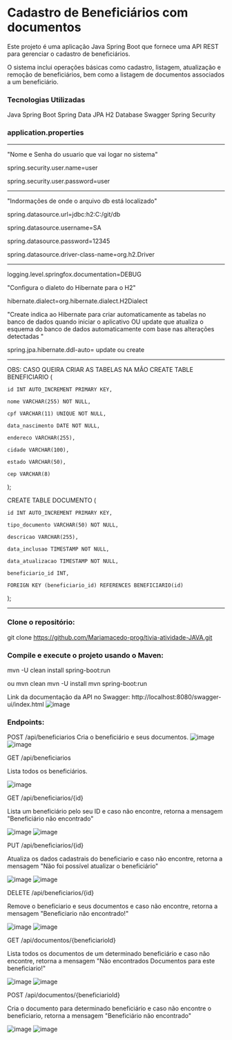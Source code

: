 # Cadastro de Beneficiários com documentos

Este projeto é uma aplicação Java Spring Boot que fornece uma API REST para gerenciar o cadastro de beneficiários. 

O sistema inclui operações básicas como cadastro, listagem, atualização e remoção de beneficiários, bem como a listagem de documentos associados a um beneficiário.


### Tecnologias Utilizadas
Java
Spring Boot
Spring Data JPA
H2 Database
Swagger
Spring Security


### application.properties
--------------------------------------------------

"Nome e Senha do usuario que vai logar no sistema"

spring.security.user.name=user

spring.security.user.password=user

--------------------------------------------------

"Indormações de onde o arquivo db está localizado"

spring.datasource.url=jdbc:h2:C:/git/db

spring.datasource.username=SA

spring.datasource.password=12345

spring.datasource.driver-class-name=org.h2.Driver

--------------------------------------------------
logging.level.springfox.documentation=DEBUG

"Configura o dialeto do Hibernate para o H2"

hibernate.dialect=org.hibernate.dialect.H2Dialect

"Create indica ao Hibernate para criar automaticamente as tabelas no banco de dados quando iniciar o aplicativo OU update que atualiza o esquema do banco de dados automaticamente com base nas alterações detectadas "

spring.jpa.hibernate.ddl-auto= update ou create 

--------------------------------------------------
OBS: CASO QUEIRA CRIAR AS TABELAS NA MÃO
CREATE TABLE BENEFICIARIO (

    id INT AUTO_INCREMENT PRIMARY KEY,
    
    nome VARCHAR(255) NOT NULL,
    
    cpf VARCHAR(11) UNIQUE NOT NULL,
    
    data_nascimento DATE NOT NULL,
    
    endereco VARCHAR(255),
    
    cidade VARCHAR(100),
    
    estado VARCHAR(50),
    
    cep VARCHAR(8)
    
);

CREATE TABLE DOCUMENTO (

    id INT AUTO_INCREMENT PRIMARY KEY,
    
    tipo_documento VARCHAR(50) NOT NULL,
    
    descricao VARCHAR(255),
    
    data_inclusao TIMESTAMP NOT NULL,
    
    data_atualizacao TIMESTAMP NOT NULL,
    
    beneficiario_id INT,
    
    FOREIGN KEY (beneficiario_id) REFERENCES BENEFICIARIO(id)
    
);

--------------------------------------------------
### Clone o repositório:

git clone https://github.com/Mariamacedo-prog/tivia-atividade-JAVA.git

### Compile e execute o projeto usando o Maven:
mvn -U clean install spring-boot:run

ou 
mvn clean 
mvn -U install
mvn spring-boot:run

Link da documentação da API no Swagger: http://localhost:8080/swagger-ui/index.html
![image](https://github.com/Mariamacedo-prog/tivia-atividade-JAVA/assets/69858181/ffa822bd-ed72-4e31-bf57-37f51022ec0a)

### Endpoints:
POST      /api/beneficiarios
Cria o beneficiário e seus documentos.
![image](https://github.com/Mariamacedo-prog/tivia-atividade-JAVA/assets/69858181/f2f08897-caef-448f-aef7-df523847d52e)
![image](https://github.com/Mariamacedo-prog/tivia-atividade-JAVA/assets/69858181/8f18bc17-b46f-4760-ac44-2e6f578c6855)



GET      /api/beneficiarios

Lista todos os beneficiários.

![image](https://github.com/Mariamacedo-prog/tivia-atividade-JAVA/assets/69858181/cf597df9-6837-4343-96db-d066ffe84466)



GET      /api/beneficiarios/{id}

Lista um beneficiário pelo seu ID e caso não encontre, retorna a mensagem "Beneficiário não encontrado"

![image](https://github.com/Mariamacedo-prog/tivia-atividade-JAVA/assets/69858181/1f70a3bf-de95-497a-9a6d-6c21f60ec051)
![image](https://github.com/Mariamacedo-prog/tivia-atividade-JAVA/assets/69858181/9308b354-740b-4bbe-80fd-2593e2bd97ac)



PUT      /api/beneficiarios/{id}

Atualiza os dados cadastrais do beneficiario e caso não encontre, retorna a mensagem "Não foi possível atualizar o beneficiário"

![image](https://github.com/Mariamacedo-prog/tivia-atividade-JAVA/assets/69858181/fd4718a6-af86-4cfd-8bd4-c7463372b8fa)
![image](https://github.com/Mariamacedo-prog/tivia-atividade-JAVA/assets/69858181/179300fb-36bf-41cf-a180-1b4993ae3579)



DELETE      /api/beneficiarios/{id}

Remove o beneficiario e seus documentos e caso não encontre, retorna a mensagem "Beneficiario não encontrado!"

![image](https://github.com/Mariamacedo-prog/tivia-atividade-JAVA/assets/69858181/47738d6c-d17c-446b-8567-0ef80230635a)
![image](https://github.com/Mariamacedo-prog/tivia-atividade-JAVA/assets/69858181/46b93560-c00d-4294-8102-daacb514ad7f)


GET      /api/documentos/{beneficiarioId}

Lista todos os documentos de um determinado beneficiário e caso não encontre, retorna a mensagem "Não encontrados Documentos para este beneficiario!"

![image](https://github.com/Mariamacedo-prog/tivia-atividade-JAVA/assets/69858181/5cf8f65a-5b2e-468f-b3c1-3d876b33804c)
![image](https://github.com/Mariamacedo-prog/tivia-atividade-JAVA/assets/69858181/118e81f8-3f67-4ba2-9264-acb6a6322313)


POST      /api/documentos/{beneficiarioId}

Cria o documento para determinado beneficiário e caso não encontre o beneficiario, retorna a mensagem "Beneficiário não encontrado"

![image](https://github.com/Mariamacedo-prog/tivia-atividade-JAVA/assets/69858181/07d1e79d-824b-4c91-a319-8641eac16a26)
![image](https://github.com/Mariamacedo-prog/tivia-atividade-JAVA/assets/69858181/2efcea92-61d4-4da0-a196-f27efb378c20)


